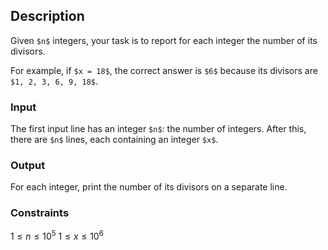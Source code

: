 ## Description

Given `$n$` integers, your task is to report for each integer the number of its divisors.

For example, if `$x = 18$`, the correct answer is `$6$` because its divisors are `$1, 2, 3, 6, 9, 18$`.

### Input

The first input line has an integer `$n$`: the number of integers.
After this, there are `$n$` lines, each containing an integer `$x$`.

### Output

For each integer, print the number of its divisors on a separate line.

### Constraints

$1 \le n \le 10^5$
$1 \le x \le 10^6$